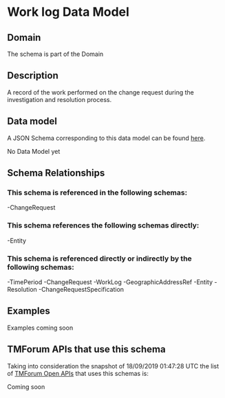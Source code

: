# Work log Data Model

## Domain

The  schema is part of the  Domain

## Description

A record of the work performed on the change request during the investigation and resolution process.

## Data model

A JSON Schema corresponding to this data model can be found
[here](https://github.com/tmforum-rand/schemas/blob/master/Common/WorkLog.schema.json).

No Data Model yet

## Schema Relationships

### This schema is referenced in the following schemas:

-ChangeRequest

### This schema references the following schemas directly:

-Entity

### This schema is referenced directly or indirectly by the following schemas:

-TimePeriod
-ChangeRequest
-WorkLog
-GeographicAddressRef
-Entity
-Resolution
-ChangeRequestSpecification



## Examples

Examples coming soon

## TMForum APIs that use this schema

Taking into consideration the snapshot of 18/09/2019 01:47:28 UTC the list of [TMForum Open APIs](https://www.tmforum.org/open-apis/) that uses this schemas is:

Coming soon